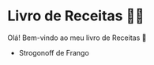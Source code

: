 # Livro de Receitas :man_cook:

Olá! Bem-vindo ao meu livro de Receitas :wave:

- Strogonoff de Frango
